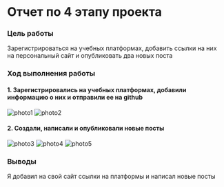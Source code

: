 # Отчет по 4 этапу проекта
### Цель работы
Зарегистрироваться на учебных платформах, добавить ссылки на них на персональный сайт и опубликовать два новых поста
### Ход выполнения работы
#### 1. Зарегистрировались на учебных платформах, добавили информацию о них и отправили ее на github
![photo1](https://sun9-41.userapi.com/s/v1/if2/nc8vGqL-7gOmD3YllBjAhyrKsjrljO-uFqgR6yaQ09J3oWJhianlsdjSb9sowGutcum8qxLyUaikpWK2wamPc-Ae.jpg?size=552x458&quality=96&type=album)
![photo2](https://sun9-86.userapi.com/s/v1/if2/u5wbveDR5Vuf05Q4NsQR3WVeTb8j-gYjjVLKKR-PDZKMu-aF_bkSlzFiOis_c9q6FSZ9DSN2np70JqXaRWjqalXV.jpg?size=1182x407&quality=96&type=album)
#### 2. Создали, написали и опубликовали новые посты
![photo3](https://sun9-68.userapi.com/s/v1/if2/QHyZEWmtabZNX2ONV-HcUuNNoTpjARrjd_KgzndT_uApSBEMWiAGM-NoFxgv9zVq9Y8ZcsAGnMz7CA_HWvbLdEae.jpg?size=551x458&quality=96&type=album)
![photo4](https://sun9-85.userapi.com/s/v1/if2/qvfdMzO6VxObekZwc32qX0fE8nhKXNbd8cp9QWPp-O_bD81_jU3LMFcoec00B3rlmT6VIL6WwhaqCqFcxHBRL7DT.jpg?size=554x431&quality=96&type=album)
![photo5](https://sun9-20.userapi.com/s/v1/if2/pAoi3tkXtb7wFjZonmHj_JDEyaSLGUbuOlX-uZKjjG1M2_TmGtSSV83pwVgobok9ZOkZbhvIFsLhsODWf0lOMOAk.jpg?size=1182x410&quality=96&type=album)
### Выводы
Я добавил на свой сайт ссылки на платформы и написал новые посты

